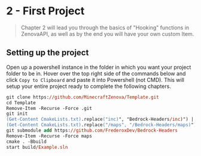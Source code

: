 # 2 - First Project

> Chapter 2 will lead you through the basics of "Hooking" functions in ZenovaAPI, as well as by the end you will have your own custom Item. 

## Setting up the project
Open up a powershell instance in the folder in which you want your project folder to be in. Hover over the top right side of the commands below and click `Copy to Clipboard` and paste it into Powershell (not CMD). This will setup your entire project ready to complete the following chapters.
```ps
git clone https://github.com/MinecraftZenova/Template.git
cd Template
Remove-Item -Recurse -Force .git
git init
(Get-Content CmakeLists.txt).replace("inc)", "Bedrock-Headers/inc)") | Set-Content CMakeLists.txt
(Get-Content CmakeLists.txt).replace("/maps", "/Bedrock-Headers/maps)") | Set-Content CMakeLists.txt
git submodule add https://github.com/FrederoxDev/Bedrock-Headers
Remove-Item -Recurse -Force maps
cmake . -Bbuild
start build/Example.sln
```